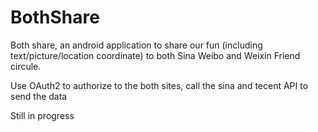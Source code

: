 BothShare
=========

Both share, an android application to share our fun (including text/picture/location coordinate) to both Sina Weibo and Weixin 
Friend circule.

Use OAuth2 to authorize to the both sites, call the sina and tecent API to send the data 

Still in progress
